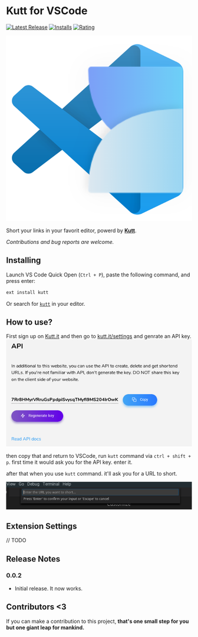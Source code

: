 # Kutt for VSCode
[![Latest Release](https://vsmarketplacebadge.apphb.com/version-short/mehrad.kutt.svg)](https://marketplace.visualstudio.com/items?itemName=mehrad.kutt)
[![Installs](https://vsmarketplacebadge.apphb.com/installs/mehrad.kutt.svg)](https://marketplace.visualstudio.com/items?itemName=mehrad.kutt)
[![Rating](https://vsmarketplacebadge.apphb.com/rating-short/mehrad.kutt.svg)](https://marketplace.visualstudio.com/items?itemName=mehrad.kutt#review-details)

<p align="center"><a href="https://marketplace.visualstudio.com/items?itemName=mehrad.kutt" title="kutt.it"><img src="https://raw.githubusercontent.com/mehrad77/kutt-vscode/master/logo.png" alt="Kutt for VSCode"></a></p>

Short your links in your favorit editor, powerd by **[Kutt](https://github.com/thedevs-network/kutt)**.

*Contributions and bug reports are welcome.*


## Installing

Launch VS Code Quick Open (`Ctrl + P`), paste the following command, and press enter:

```bash
ext install kutt
```

Or search for [`kutt`](https://marketplace.visualstudio.com/items?itemName=mehrad.kutt) in your editor.

## How to use?

First sign up on [Kutt.it](https://kutt.it) and then go to [kutt.it/settings](https://kutt.it/settings) and genrate an API key.
![API in kutt.it](guid1.png)

then copy that and return to VSCode, run `kutt` command via `ctrl + shift + p`. first time it would ask you for the API key. enter it.

after that when you use `kutt` command. it'll ask you for a URL to short.

![How to short URL](guid2.png)

## Extension Settings
// TODO

## Release Notes

### 0.0.2
- Initial release. It now works.


## Contributors <3
If you can make a contribution to this project, **that's one small step for you but one giant leap for mankind.**
